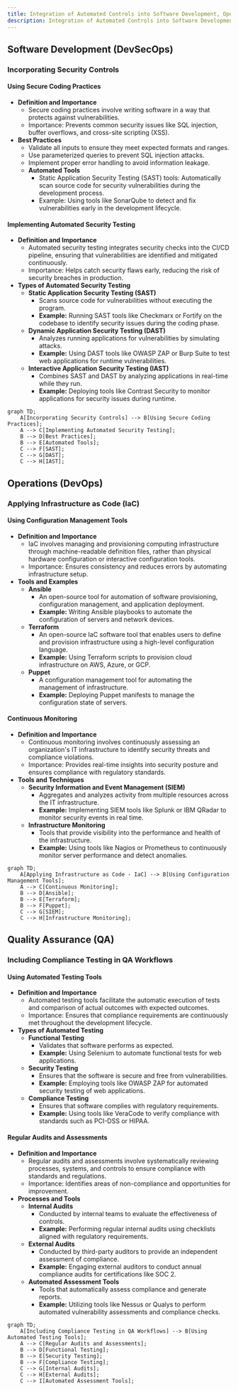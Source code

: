 ```yaml
---
title: Integration of Automated Controls into Software Development, Operations, and Quality Assurance Processes
description: Integration of Automated Controls into Software Development, Operations, and Quality Assurance Processes
---
```





## Software Development (DevSecOps)

### Incorporating Security Controls

#### Using Secure Coding Practices
- **Definition and Importance**
  - Secure coding practices involve writing software in a way that protects against vulnerabilities.
  - Importance: Prevents common security issues like SQL injection, buffer overflows, and cross-site scripting (XSS).
- **Best Practices**
  - Validate all inputs to ensure they meet expected formats and ranges.
  - Use parameterized queries to prevent SQL injection attacks.
  - Implement proper error handling to avoid information leakage.
  - **Automated Tools**
    - Static Application Security Testing (SAST) tools: Automatically scan source code for security vulnerabilities during the development process.
    - Example: Using tools like SonarQube to detect and fix vulnerabilities early in the development lifecycle.

#### Implementing Automated Security Testing
- **Definition and Importance**
  - Automated security testing integrates security checks into the CI/CD pipeline, ensuring that vulnerabilities are identified and mitigated continuously.
  - Importance: Helps catch security flaws early, reducing the risk of security breaches in production.
- **Types of Automated Security Testing**
  - **Static Application Security Testing (SAST)**
    - Scans source code for vulnerabilities without executing the program.
    - **Example:** Running SAST tools like Checkmarx or Fortify on the codebase to identify security issues during the coding phase.
  - **Dynamic Application Security Testing (DAST)**
    - Analyzes running applications for vulnerabilities by simulating attacks.
    - **Example:** Using DAST tools like OWASP ZAP or Burp Suite to test web applications for runtime vulnerabilities.
  - **Interactive Application Security Testing (IAST)**
    - Combines SAST and DAST by analyzing applications in real-time while they run.
    - **Example:** Deploying tools like Contrast Security to monitor applications for security issues during runtime.

```mermaid
graph TD;
    A[Incorporating Security Controls] --> B[Using Secure Coding Practices];
    A --> C[Implementing Automated Security Testing];
    B --> D[Best Practices];
    B --> E[Automated Tools];
    C --> F[SAST];
    C --> G[DAST];
    C --> H[IAST];
```

## Operations (DevOps)

### Applying Infrastructure as Code (IaC)

#### Using Configuration Management Tools
- **Definition and Importance**
  - IaC involves managing and provisioning computing infrastructure through machine-readable definition files, rather than physical hardware configuration or interactive configuration tools.
  - Importance: Ensures consistency and reduces errors by automating infrastructure setup.
- **Tools and Examples**
  - **Ansible**
    - An open-source tool for automation of software provisioning, configuration management, and application deployment.
    - **Example:** Writing Ansible playbooks to automate the configuration of servers and network devices.
  - **Terraform**
    - An open-source IaC software tool that enables users to define and provision infrastructure using a high-level configuration language.
    - **Example:** Using Terraform scripts to provision cloud infrastructure on AWS, Azure, or GCP.
  - **Puppet**
    - A configuration management tool for automating the management of infrastructure.
    - **Example:** Deploying Puppet manifests to manage the configuration state of servers.

#### Continuous Monitoring
- **Definition and Importance**
  - Continuous monitoring involves continuously assessing an organization's IT infrastructure to identify security threats and compliance violations.
  - Importance: Provides real-time insights into security posture and ensures compliance with regulatory standards.
- **Tools and Techniques**
  - **Security Information and Event Management (SIEM)**
    - Aggregates and analyzes activity from multiple resources across the IT infrastructure.
    - **Example:** Implementing SIEM tools like Splunk or IBM QRadar to monitor security events in real time.
  - **Infrastructure Monitoring**
    - Tools that provide visibility into the performance and health of the infrastructure.
    - **Example:** Using tools like Nagios or Prometheus to continuously monitor server performance and detect anomalies.

```mermaid
graph TD;
    A[Applying Infrastructure as Code - IaC] --> B[Using Configuration Management Tools];
    A --> C[Continuous Monitoring];
    B --> D[Ansible];
    B --> E[Terraform];
    B --> F[Puppet];
    C --> G[SIEM];
    C --> H[Infrastructure Monitoring];
```

## Quality Assurance (QA)

### Including Compliance Testing in QA Workflows

#### Using Automated Testing Tools
- **Definition and Importance**
  - Automated testing tools facilitate the automatic execution of tests and comparison of actual outcomes with expected outcomes.
  - Importance: Ensures that compliance requirements are continuously met throughout the development lifecycle.
- **Types of Automated Testing**
  - **Functional Testing**
    - Validates that software performs as expected.
    - **Example:** Using Selenium to automate functional tests for web applications.
  - **Security Testing**
    - Ensures that the software is secure and free from vulnerabilities.
    - **Example:** Employing tools like OWASP ZAP for automated security testing of web applications.
  - **Compliance Testing**
    - Ensures that software complies with regulatory requirements.
    - **Example:** Using tools like VeraCode to verify compliance with standards such as PCI-DSS or HIPAA.

#### Regular Audits and Assessments
- **Definition and Importance**
  - Regular audits and assessments involve systematically reviewing processes, systems, and controls to ensure compliance with standards and regulations.
  - Importance: Identifies areas of non-compliance and opportunities for improvement.
- **Processes and Tools**
  - **Internal Audits**
    - Conducted by internal teams to evaluate the effectiveness of controls.
    - **Example:** Performing regular internal audits using checklists aligned with regulatory requirements.
  - **External Audits**
    - Conducted by third-party auditors to provide an independent assessment of compliance.
    - **Example:** Engaging external auditors to conduct annual compliance audits for certifications like SOC 2.
  - **Automated Assessment Tools**
    - Tools that automatically assess compliance and generate reports.
    - **Example:** Utilizing tools like Nessus or Qualys to perform automated vulnerability assessments and compliance checks.

```mermaid
graph TD;
    A[Including Compliance Testing in QA Workflows] --> B[Using Automated Testing Tools];
    A --> C[Regular Audits and Assessments];
    B --> D[Functional Testing];
    B --> E[Security Testing];
    B --> F[Compliance Testing];
    C --> G[Internal Audits];
    C --> H[External Audits];
    C --> I[Automated Assessment Tools];
```


